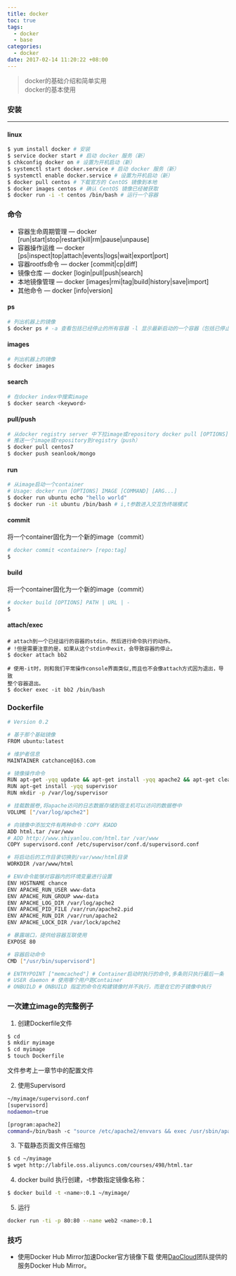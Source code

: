 ```yaml
---
title: docker
toc: true
tags:
  - docker
  - base
categories:
  - docker
date: 2017-02-14 11:20:22 +08:00
---
```

> docker的基础介绍和简单实用  
> docker的基本使用

<!--more-->

### 安装
---

#### linux
```bash
$ yum install docker # 安装
$ service docker start # 启动 docker 服务（新）
$ chkconfig docker on # 设置为开机启动（新）
$ systemctl start docker.service # 启动 docker 服务（新）
$ systemctl enable docker.service # 设置为开机启动（新）
$ docker pull centos # 下载官方的 CentOS 镜像到本地
$ docker images centos # 确认 CentOS 镜像已经被获取
$ docker run -i -t centos /bin/bash # 运行一个容器
```

### 命令
- 容器生命周期管理 — docker [run|start|stop|restart|kill|rm|pause|unpause]
- 容器操作运维 — docker [ps|inspect|top|attach|events|logs|wait|export|port]
- 容器rootfs命令 — docker [commit|cp|diff]
- 镜像仓库 — docker [login|pull|push|search]
- 本地镜像管理 — docker [images|rmi|tag|build|history|save|import]
- 其他命令 — docker [info|version]

#### ps
```bash
# 列出机器上的镜像
$ docker ps # -a 查看包括已经停止的所有容器 -l 显示最新启动的一个容器（包括已停止的）
```

#### images
```bash
# 列出机器上的镜像
$ docker images
```

#### search
```bash
# 在docker index中搜索image
$ docker search <keyword>
```

#### pull/push
```bash
# 从docker registry server 中下拉image或repository docker pull [OPTIONS] NAME[:TAG]
# 推送一个image或repository到registry（push）
$ docker pull centos7
$ docker push seanlook/mongo
```

#### run
```bash
# 从image启动一个container
# Usage: docker run [OPTIONS] IMAGE [COMMAND] [ARG...]
$ docker run ubuntu echo "hello world"
$ docker run -it ubuntu /bin/bash # i,t参数进入交互伪终端模式

```

#### commit
将一个container固化为一个新的image（commit）
```bash
# docker commit <container> [repo:tag]
$
```

#### build
将一个container固化为一个新的image（commit）
```bash
# docker build [OPTIONS] PATH | URL | -
$
```

#### attach/exec
```
# attach到一个已经运行的容器的stdin，然后进行命令执行的动作。
# !但是需要注意的是，如果从这个stdin中exit，会导致容器的停止。
$ docker attach bb2

# 使用-it时，则和我们平常操作console界面类似,而且也不会像attach方式因为退出，导致
整个容器退出。
$ docker exec -it bb2 /bin/bash
```

### Dockerfile
```bash
# Version 0.2

# 基于那个基础镜像
FROM ubuntu:latest

# 维护者信息
MAINTAINER catchance@163.com

# 镜像操作命令
RUN apt-get -yqq update && apt-get install -yqq apache2 && apt-get clean
RUN apt-get install -yqq supervisor
RUN mkdir -p /var/log/supervisor

# 挂载数据卷,将apache访问的日志数据存储到宿主机可以访问的数据卷中
VOLUME ["/var/log/apche2"]

# 向镜像中添加文件有两种命令：COPY 和ADD
ADD html.tar /var/www
# ADD http://www.shiyanlou.com/html.tar /var/www
COPY supervisord.conf /etc/supervisor/conf.d/supervisord.conf

# 将启动后的工作目录切换到/var/www/html目录
WORKDIR /var/www/html

# ENV命令能够对容器内的环境变量进行设置
ENV HOSTNAME chance
ENV APACHE_RUN_USER www-data
ENV APACHE_RUN_GROUP www-data
ENV APACHE_LOG_DIR /var/log/apche2
ENV APACHE_PID_FILE /var/run/apache2.pid
ENV APACHE_RUN_DIR /var/run/apache2
ENV APACHE_LOCK_DIR /var/lock/apche2

# 暴露端口，提供给容器互联使用
EXPOSE 80

# 容器启动命令
CMD ["/usr/bin/supervisord"]

# ENTRYPOINT ["memcached"] # Container启动时执行的命令,多条则只执行最后一条
# USER daemon # 使用哪个用户跑Container
# ONBUILD # ONBUILD 指定的命令在构建镜像时并不执行，而是在它的子镜像中执行

```

### 一次建立image的完整例子
1.  创建Dockerfile文件
  ```bash
  $ cd
  $ mkdir myimage
  $ cd myimage
  $ touch Dockerfile
  ```

  文件参考上一章节中的配置文件  

2. 使用Supervisord
  ```bash
  ~/myimage/supervisord.conf
  [supervisord]
  nodaemon=true

  [program:apache2]
  command=/bin/bash -c "source /etc/apache2/envvars && exec /usr/sbin/apache2ctl -D FOREGROUND"
  ```

3. 下载静态页面文件压缩包
```bash
$ cd ~/myimage
$ wget http://labfile.oss.aliyuncs.com/courses/498/html.tar
```
4. docker build 执行创建，-t参数指定镜像名称：
```bash
$ docker build -t <name>:0.1 ~/myimage/
```
5. 运行
```bash
docker run -ti -p 80:80 --name web2 <name>:0.1
```

### 技巧
- 使用Docker Hub Mirror加速Docker官方镜像下载
使用[DaoCloud](https://www.daocloud.io/mirror#accelerator-doc)团队提供的服务Docker Hub Mirror。
